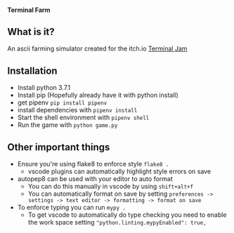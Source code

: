 #### Terminal Farm

## What is it?
An ascii farming simulator created for the itch.io [Terminal Jam](https://itch.io/jam/terminal-jam)

## Installation
* Install python 3.7.1
* Install pip (Hopefully already have it with python install)
* get pipenv `pip install pipenv`
* install dependencies with `pipenv install`
* Start the shell environment with `pipenv shell`
* Run the game with `python game.py`

## Other important things
* Ensure you're using flake8 to enforce style `flake8 .`
    * vscode plugins can automatically highlight style errors on save
* autopep8 can be used with your editor to auto format
    * You can do this manually in vscode by using `shift+alt+f`
    * You can automatically format on save by setting `preferences -> settings -> text editor -> formatting -> format on save`
* To enforce typing you can run `mypy .`
    * To get vscode to automatically do type checking you need to enable the work space setting `"python.linting.mypyEnabled": true,`